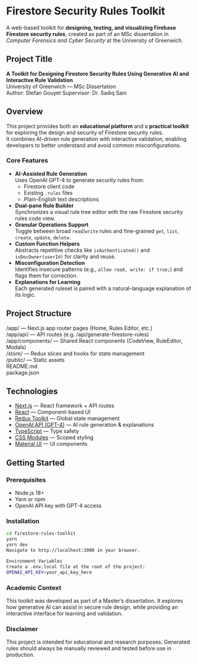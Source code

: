 # Firestore Security Rules Toolkit

A web-based toolkit for **designing, testing, and visualizing Firebase Firestore security rules**, created as part of an MSc dissertation in *Computer Forensics and Cyber Security* at the University of Greenwich.

## Project Title
**A Toolkit for Designing Firestore Security Rules Using Generative AI and Interactive Rule Validation**  
University of Greenwich — MSc Dissertation  
Author: Stefan Gouyet
Supervisor: Dr. Sadiq Sani

## Overview

This project provides both an **educational platform** and a **practical toolkit** for exploring the design and security of Firestore security rules.  
It combines AI-driven rule generation with interactive validation, enabling developers to better understand and avoid common misconfigurations.

### Core Features
- **AI-Assisted Rule Generation**  
  Uses OpenAI GPT-4 to generate security rules from:
  - Firestore client code  
  - Existing `.rules` files  
  - Plain-English text descriptions
- **Dual-pane Rule Builder**  
  Synchronizes a visual rule tree editor with the raw Firestore security rules code view.
- **Granular Operations Support**  
  Toggle between broad `read`/`write` rules and fine-grained `get`, `list`, `create`, `update`, `delete`.
- **Custom Function Helpers**  
  Abstracts repetitive checks like `isAuthenticated()` and `isDocOwner(userId)` for clarity and reuse.
- **Misconfiguration Detection**  
  Identifies insecure patterns (e.g., `allow read, write: if true;`) and flags them for correction.
- **Explanations for Learning**  
  Each generated ruleset is paired with a natural-language explanation of its logic.

## Project Structure

/app/ — Next.js app router pages (Home, Rules Editor, etc.)  
/app/api/ — API routes (e.g. /api/generate-firestore-rules)  
/app/components/ — Shared React components (CodeView, RuleEditor, Modals)  
/store/ — Redux slices and hooks for state management  
/public/ — Static assets  
README.md  
package.json  

## Technologies

- [Next.js](https://nextjs.org/) — React framework + API routes  
- [React](https://reactjs.org/) — Component-based UI  
- [Redux Toolkit](https://redux-toolkit.js.org/) — Global state management  
- [OpenAI API (GPT-4)](https://platform.openai.com/docs/api-reference/introduction) — AI rule generation & explanations  
- [TypeScript](https://www.typescriptlang.org/) — Type safety  
- [CSS Modules](https://github.com/css-modules/css-modules) — Scoped styling  
- [Material UI](https://mui.com/) — UI components  

## Getting Started

### Prerequisites
- Node.js 18+  
- Yarn or npm  
- OpenAI API key with GPT-4 access  

### Installation
```bash
cd firestore-rules-toolkit
yarn
yarn dev
Navigate to http://localhost:3000 in your browser.

Environment Variables
Create a .env.local file at the root of the project:
OPENAI_API_KEY=your_api_key_here
```

### Academic Context
This toolkit was developed as part of a Master’s dissertation.
It explores how generative AI can assist in secure rule design, while providing an interactive interface for learning and validation.

### Disclaimer
This project is intended for educational and research purposes.
Generated rules should always be manually reviewed and tested before use in production.
